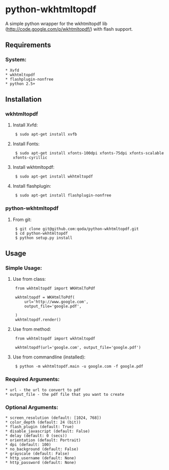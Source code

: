 # python-wkhtmltopdf

A simple python wrapper for the wkhtmltopdf lib (http://code.google.com/p/wkhtmltopdf/) with flash support.

## Requirements

### System:
    
    * Xvfd
    * wkhtmltopdf
    * flashplugin-nonfree
    * python 2.5+

## Installation

### wkhtmltopdf

1. Install Xvfd:

        $ sudo apt-get install xvfb
    
2. Install Fonts:

        $ sudo apt-get install xfonts-100dpi xfonts-75dpi xfonts-scalable xfonts-cyrillic
    
3. Install wkhtmltopdf:
        
        $ sudo apt-get install wkhtmltopdf
    
4. Install flashplugin:
        
        $ sudo apt-get install flashplugin-nonfree

### python-wkhtmltopdf

1. From git:

        $ git clone git@github.com:qoda/python-wkhtmltopdf.git
        $ cd python-wkhtmltopdf
        $ python setup.py install

## Usage

### Simple Usage:

1. Use from class:

        from wkhtmltopdf import WKHtmlToPdf
        
        wkhtmltopdf = WKHtmlToPdf(
            url='http://www.google.com',
            output_file='google.pdf',
            
        )
        wkhtmltopdf.render()
        
2. Use from method:
        
        from wkhtmltopdf import wkhtmltopdf
        
        wkhtmltopdf(url='google.com', output_file='google.pdf')
        
3. Use from commandline (installed):
        
        $ python -m wkhtmltopdf.main -u google.com -f google.pdf
        
### Required Arguments:

    * url - the url to convert to pdf
    * output_file - the pdf file that you want to create
        
### Optional Arguments:

    * screen_resolution (default: [1024, 768])
    * color_depth (default: 24 (bit))
    * flash_plugin (default: True)
    * disable_javascript (default: False)
    * delay (default: 0 (secs))
    * orientation (default: Portrait)
    * dpi (default: 100)
    * no_background (default: False)
    * grayscale (default: False)
    * http_username (default: None)
    * http_password (default: None)
    